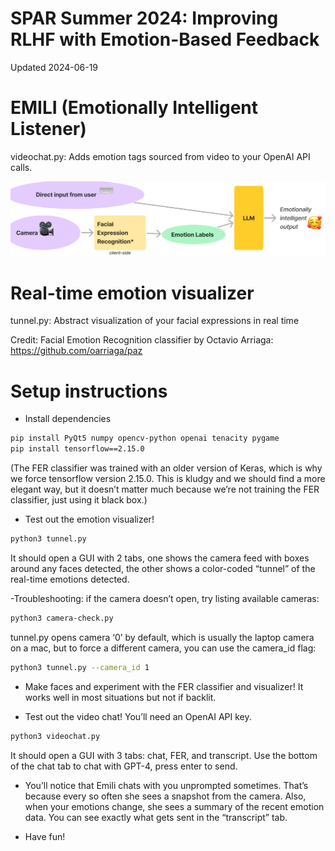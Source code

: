 # SPAR Summer 2024: Improving RLHF with Emotion-Based Feedback

Updated 2024-06-19

# EMILI (Emotionally Intelligent Listener)
videochat.py: Adds emotion tags sourced from video to your OpenAI API calls.

![EMILI flowchart](EMILI.png "How EMILI works")

# Real-time emotion visualizer
tunnel.py: Abstract visualization of your facial expressions in real time

Credit: Facial Emotion Recognition classifier by Octavio Arriaga: https://github.com/oarriaga/paz

# Setup instructions

- Install dependencies

```bash
pip install PyQt5 numpy opencv-python openai tenacity pygame
pip install tensorflow==2.15.0
```

(The FER classifier was trained with an older version of Keras, which is why we force tensorflow version 2.15.0. This is kludgy and we should find a more elegant way, but it doesn’t matter much because we’re not training the FER classifier, just using it black box.)

- Test out the emotion visualizer!

```bash
python3 tunnel.py
```

It should open a GUI with 2 tabs, one shows the camera feed with boxes around any faces detected, the other shows a color-coded “tunnel” of the real-time emotions detected.

-Troubleshooting: if the camera doesn’t open, try listing available cameras:

```bash
python3 camera-check.py
```

tunnel.py opens camera ‘0’ by default, which is usually the laptop camera on a mac, but to force a different camera, you can use the camera_id flag:

```bash
python3 tunnel.py --camera_id 1
```

- Make faces and experiment with the FER classifier and visualizer! It works well in most  situations but not if backlit.

- Test out the video chat! You’ll need an OpenAI API key.

```bash
python3 videochat.py
```

It should open a GUI with 3 tabs: chat, FER, and transcript. Use the bottom of the chat tab to chat with GPT-4, press enter to send. 

- You’ll notice that Emili chats with you unprompted sometimes. That’s because every so often she sees a snapshot from the camera. Also, when your emotions change, she sees a summary of the recent emotion data. You can see exactly what gets sent in the “transcript” tab.

- Have fun!
